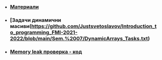 - ### [Материали](https://github.com/Justsvetoslavov/Introduction_to_programming_FMI-2021-2022/blob/main/Sem.%2007/Референция.Указател.Структура..pdf)
- ### [Задачи динамични масиви(https://github.com/Justsvetoslavov/Introduction_to_programming_FMI-2021-2022/blob/main/Sem.%2007/DynamicArrays_Tasks.txt)
- ### [Memory leak проверка - код](https://github.com/Justsvetoslavov/Introduction_to_programming_FMI-2021-2022/blob/main/Sem.%2007/memoryLeak.cpp)
